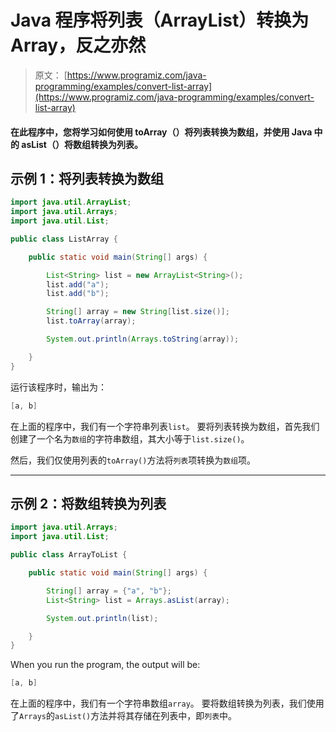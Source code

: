 # Java 程序将列表（ArrayList）转换为 Array，反之亦然

> 原文： [https://www.programiz.com/java-programming/examples/convert-list-array](https://www.programiz.com/java-programming/examples/convert-list-array)

#### 在此程序中，您将学习如何使用 toArray（）将列表转换为数组，并使用 Java 中的 asList（）将数组转换为列表。

## 示例 1：将列表转换为数组

```java
import java.util.ArrayList;
import java.util.Arrays;
import java.util.List;

public class ListArray {

    public static void main(String[] args) {

        List<String> list = new ArrayList<String>();
        list.add("a");
        list.add("b");

        String[] array = new String[list.size()];
        list.toArray(array);

        System.out.println(Arrays.toString(array));

    }
}
```

运行该程序时，输出为：

```java
[a, b]
```

在上面的程序中，我们有一个字符串列表`list`。 要将列表转换为数组，首先我们创建了一个名为`数组`的字符串数组，其大小等于`list.size()`。

然后，我们仅使用列表的`toArray()`方法将`列表`项转换为`数组`项。

* * *

## 示例 2：将数组转换为列表

```java
import java.util.Arrays;
import java.util.List;

public class ArrayToList {

    public static void main(String[] args) {

        String[] array = {"a", "b"};
        List<String> list = Arrays.asList(array);

        System.out.println(list);

    }
}
```

When you run the program, the output will be:

```java
[a, b]
```

在上面的程序中，我们有一个字符串数组`array`。 要将数组转换为列表，我们使用了`Arrays`的`asList()`方法并将其存储在列表中，即`列表`中。